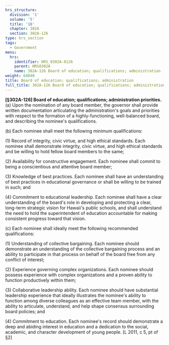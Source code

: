 ```yaml
---
hrs_structure:
  division: '1'
  volume: '5'
  title: '18'
  chapter: 302A
  section: 302A-126
type: hrs_section
tags:
  - Government
menu:
  hrs:
    identifier: HRS_0302A-0126
    parent: HRS0302A
    name: 302A-126 Board of education; qualifications; administration
weight: 64040
title: Board of education; qualifications; administration
full_title: 302A-126 Board of education; qualifications; administration
---
```

**[§302A-126] Board of education; qualifications; administration priorities.** (a) Upon the nomination of any board member, the governor shall provide written documentation articulating the administration's goals and priorities with respect to the formation of a highly-functioning, well-balanced board, and describing the nominee's qualifications.

(b) Each nominee shall meet the following minimum qualifications:

(1) Record of integrity, civic virtue, and high ethical standards. Each nominee shall demonstrate integrity, civic virtue, and high ethical standards and be willing to hold fellow board members to the same;

(2) Availability for constructive engagement. Each nominee shall commit to being a conscientious and attentive board member;

(3) Knowledge of best practices. Each nominee shall have an understanding of best practices in educational governance or shall be willing to be trained in such; and

(4) Commitment to educational leadership. Each nominee shall have a clear understanding of the board's role in developing and protecting a clear, long-term strategic vision for Hawaii's public schools, and shall understand the need to hold the superintendent of education accountable for making consistent progress toward that vision.

(c) Each nominee shall ideally meet the following recommended qualifications:

(1) Understanding of collective bargaining. Each nominee should demonstrate an understanding of the collective bargaining process and an ability to participate in that process on behalf of the board free from any conflict of interest;

(2) Experience governing complex organizations. Each nominee should possess experience with complex organizations and a proven ability to function productively within them;

(3) Collaborative leadership ability. Each nominee should have substantial leadership experience that ideally illustrates the nominee's ability to function among diverse colleagues as an effective team member, with the ability to articulate, understand, and help shape consensus surrounding board policies; and

(4) Commitment to education. Each nominee's record should demonstrate a deep and abiding interest in education and a dedication to the social, academic, and character development of young people. [L 2011, c 5, pt of §2]